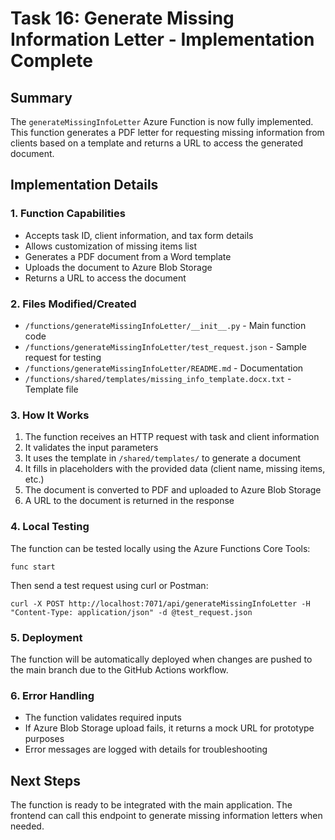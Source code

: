 # Task 16: Generate Missing Information Letter - Implementation Complete

## Summary
The `generateMissingInfoLetter` Azure Function is now fully implemented. This function generates a PDF letter for requesting missing information from clients based on a template and returns a URL to access the generated document.

## Implementation Details

### 1. Function Capabilities
- Accepts task ID, client information, and tax form details
- Allows customization of missing items list
- Generates a PDF document from a Word template
- Uploads the document to Azure Blob Storage
- Returns a URL to access the document

### 2. Files Modified/Created
- `/functions/generateMissingInfoLetter/__init__.py` - Main function code
- `/functions/generateMissingInfoLetter/test_request.json` - Sample request for testing
- `/functions/generateMissingInfoLetter/README.md` - Documentation
- `/functions/shared/templates/missing_info_template.docx.txt` - Template file

### 3. How It Works
1. The function receives an HTTP request with task and client information
2. It validates the input parameters
3. It uses the template in `/shared/templates/` to generate a document
4. It fills in placeholders with the provided data (client name, missing items, etc.)
5. The document is converted to PDF and uploaded to Azure Blob Storage
6. A URL to the document is returned in the response

### 4. Local Testing
The function can be tested locally using the Azure Functions Core Tools:
```
func start
```

Then send a test request using curl or Postman:
```
curl -X POST http://localhost:7071/api/generateMissingInfoLetter -H "Content-Type: application/json" -d @test_request.json
```

### 5. Deployment
The function will be automatically deployed when changes are pushed to the main branch due to the GitHub Actions workflow.

### 6. Error Handling
- The function validates required inputs
- If Azure Blob Storage upload fails, it returns a mock URL for prototype purposes
- Error messages are logged with details for troubleshooting

## Next Steps
The function is ready to be integrated with the main application. The frontend can call this endpoint to generate missing information letters when needed.
